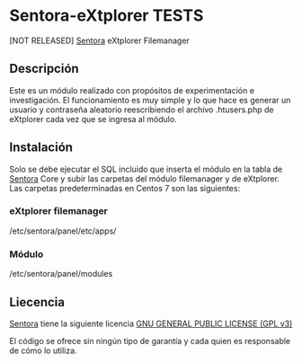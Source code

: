 # Sentora-eXtplorer TESTS
[NOT RELEASED] [Sentora](https://github.com/sentora/sentora-core) eXtplorer Filemanager


## Descripción

Este es un módulo realizado con propósitos de experimentación e investigación. El funcionamiento es muy simple y lo que hace es generar un usuario y contraseña aleatorio reescribiendo el archivo .htusers.php de eXtplorer cada vez que se ingresa al módulo.


## Instalación
Solo se debe ejecutar el SQL incluido que inserta el módulo en la tabla de [Sentora](https://github.com/sentora/sentora-core) Core y subir las carpetas del módulo filemanager y de eXtplorer.
Las carpetas predeterminadas en Centos 7 son las siguientes:

### eXtplorer filemanager
/etc/sentora/panel/etc/apps/

### Módulo
/etc/sentora/panel/modules


## Liecencia
[Sentora](https://github.com/sentora/sentora-core) tiene la siguiente licencia [GNU GENERAL PUBLIC LICENSE (GPL v3)](https://www.gnu.org/licenses/gpl-3.0.en.html)

El código se ofrece sin ningún tipo de garantía y cada quien es responsable de cómo lo utiliza.
